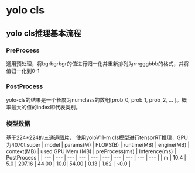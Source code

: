 # yolo cls

## yolo cls推理基本流程

### PreProcess

通用预处理，将bgrbgrbgr的值进行归一化并重新排列为rrrgggbbb的格式，并将值归一化到0-1

### PostProcess

yolo-cls的结果是一个长度为numclass的数组[prob_0, prob_1, prob_2, ... ]。概率最大的值的index即代表类别。

### 模型数据
基于224*224的三通道图片， 使用yoloV11-m cls模型进行tensorRT推理，GPU为4070tisuper
| model | params(M) | FLOPS(B) | runtime(MB) | engine(MB) | context(MB) | used GPU Mem (MB) | preProcess(ms) | Inference(ms) | PostProcess |
| --- | --- | --- | --- | --- | --- | --- | --- | --- | --- |
| m | 10.4 | 5.0 | 207.16 | 44.00 | 10.0| 54.00 | 0.13 | 1.62 | ~0.0 |